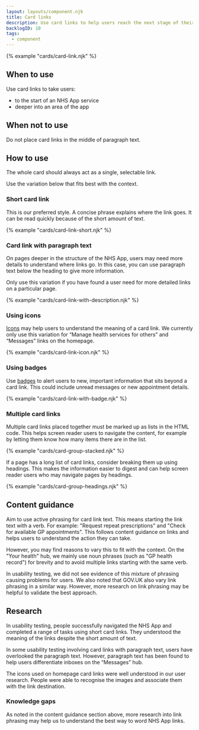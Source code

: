 ```yaml
---
layout: layouts/component.njk
title: Card links
description: Use card links to help users reach the next stage of their NHS App journey.
backlogID: 10
tags:
  - component
---
```


{% example "cards/card-link.njk" %}

## When to use

Use card links to take users:

- to the start of an NHS App service
- deeper into an area of the app

## When not to use

Do not place card links in the middle of paragraph text.

## How to use

The whole card should always act as a single, selectable link.

Use the variation below that fits best with the context.

### Short card link

This is our preferred style. A concise phrase explains where the link goes. It can be read quickly because of the short amount of text.

{% example "cards/card-link-short.njk" %}

### Card link with paragraph text

On pages deeper in the structure of the NHS App, users may need more details to understand where links go. In this case, you can use paragraph text below the heading to give more information.

Only use this variation if you have found a user need for more detailed links on a particular page.

{% example "cards/card-link-with-description.njk" %}

### Using icons

[Icons](/components/icons/) may help users to understand the meaning of a card link. We currently only use this variation for “Manage health services for others” and “Messages” links on the homepage.

{% example "cards/card-link-icon.njk" %}

### Using badges

Use [badges](/components/badge/) to alert users to new, important information that sits beyond a card link. This could include unread messages or new appointment details.

{% example "cards/card-link-with-badge.njk" %}

### Multiple card links

Multiple card links placed together must be marked up as lists in the HTML code. This helps screen reader users to navigate the content, for example by letting them know how many items there are in the list.

{% example "cards/card-group-stacked.njk" %}

If a page has a long list of card links, consider breaking them up using headings. This makes the information easier to digest and can help screen reader users who may navigate pages by headings.

{% example "cards/card-group-headings.njk" %}

## Content guidance

Aim to use active phrasing for card link text. This means starting the link text with a verb. For example: "Request repeat prescriptions" and "Check for available GP appointments". This follows content guidance on links and helps users to understand the action they can take.

However, you may find reasons to vary this to fit with the context. On the "Your health" hub, we mainly use noun phrases (such as "GP health record") for brevity and to avoid multiple links starting with the same verb.

In usability testing, we did not see evidence of this mixture of phrasing causing problems for users. We also noted that GOV.UK also vary link phrasing in a similar way. However, more research on link phrasing may be helpful to validate the best approach.

## Research

In usability testing, people successfully navigated the NHS App and completed a range of tasks using short card links. They understood the meaning of the links despite the short amount of text.

In some usability testing involving card links with paragraph text, users have overlooked the paragraph text. However, paragraph text has been found to help users differentiate inboxes on the “Messages” hub.

The icons used on homepage card links were well understood in our user research. People were able to recognise the images and associate them with the link destination.

### Knowledge gaps

As noted in the content guidance section above, more research into link phrasing may help us to understand the best way to word NHS App links.
